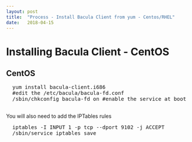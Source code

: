```yaml
---
layout: post
title:  "Process - Install Bacula Client from yum - Centos/RHEL"
date:   2018-04-15
---
```


<h1 id="bkmrk-page-title" class="float left">Installing Bacula Client - CentOS</h1>

<div style="clear:left;"></div>

<h2 id="bkmrk-centos" class="sectionedit9">CentOS</h2>
<pre class="code" id="bkmrk-yum-install-bacula-c">  yum install bacula-client.i686
  #edit the /etc/bacula/bacula-fd.conf
  /sbin/chkconfig bacula-fd on #enable the service at boot
  </pre>
<p id="bkmrk-you-will-also-need-t">You will also need to add the IPTables rules</p>
<pre class="code" id="bkmrk-iptables--i-input-1-">  iptables -I INPUT 1 -p tcp --dport 9102 -j ACCEPT
  /sbin/service iptables save</pre>
